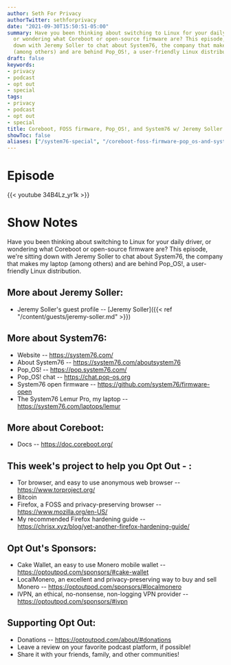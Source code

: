 ```yaml
---
author: Seth For Privacy
authorTwitter: sethforprivacy
date: "2021-09-30T15:50:51-05:00"
summary: Have you been thinking about switching to Linux for your daily driver,
  or wondering what Coreboot or open-source firmware are? This episode, we're sitting
  down with Jeremy Soller to chat about System76, the company that makes my laptop
  (among others) and are behind Pop_OS!, a user-friendly Linux distribution.
draft: false
keywords:
- privacy
- podcast
- opt out
- special
tags:
- privacy
- podcast
- opt out
- special
title: Coreboot, FOSS firmware, Pop_OS!, and System76 w/ Jeremy Soller
showToc: false
aliases: ["/system76-special", "/coreboot-foss-firmware-pop_os-and-system76-w-jeremy-soller-special"]
---
```


# Episode

<div id="buzzsprout-player-9290182"></div><script src="https://www.buzzsprout.com/1790481/9290182-coreboot-foss-firmware-pop_os-and-system76-w-jeremy-soller.js?container_id=buzzsprout-player-9290182&player=small" type="text/javascript" charset="utf-8"></script>

{{< youtube 34B4Lz_yr1k >}}

# Show Notes

Have you been thinking about switching to Linux for your daily driver, or wondering what Coreboot or open-source firmware are? This episode, we're sitting down with Jeremy Soller to chat about System76, the company that makes my laptop (among others) and are behind Pop_OS!, a user-friendly Linux distribution.

## More about Jeremy Soller:

- Jeremy Soller's guest profile -- [Jeremy Soller]({{< ref "/content/guests/jeremy-soller.md" >}})

## More about System76:

- Website -- https://system76.com/
- About System76 -- https://system76.com/aboutsystem76 
- Pop_OS! -- https://pop.system76.com/
- Pop_OS! chat -- https://chat.pop-os.org
- System76 open firmware -- https://github.com/system76/firmware-open
- The System76 Lemur Pro, my laptop -- https://system76.com/laptops/lemur

## More about Coreboot:

- Docs -- https://doc.coreboot.org/ 

## This week's project to help you Opt Out - :

- Tor browser, and easy to use anonymous web browser -- https://www.torproject.org/
- Bitcoin
- Firefox, a FOSS and privacy-preserving browser -- https://www.mozilla.org/en-US/
- My recommended Firefox hardening guide -- https://chrisx.xyz/blog/yet-another-firefox-hardening-guide/

## Opt Out's Sponsors:

- Cake Wallet, an easy to use Monero mobile wallet -- https://optoutpod.com/sponsors/#cake-wallet
- LocalMonero, an excellent and privacy-preserving way to buy and sell Monero -- https://optoutpod.com/sponsors/#localmonero
- IVPN, an ethical, no-nonsense, non-logging VPN provider -- https://optoutpod.com/sponsors/#ivpn

## Supporting Opt Out:

- Donations -- https://optoutpod.com/about/#donations
- Leave a review on your favorite podcast platform, if possible!
- Share it with your friends, family, and other communities!
